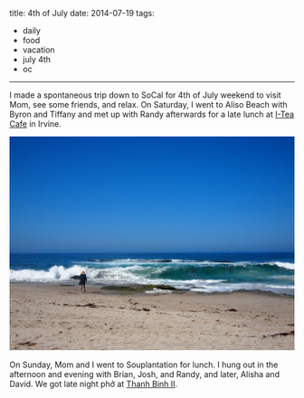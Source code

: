 title: 4th of July
date: 2014-07-19
tags:
- daily
- food
- vacation
- july 4th
- oc
---

I made a spontaneous trip down to SoCal for 4th of July weekend to visit Mom, see some friends, and relax. On Saturday, I went to Aliso Beach with Byron and Tiffany and met up with Randy afterwards for a late lunch at [I-Tea Cafe](http://www.yelp.com/biz/i-tea-cafe-irvine) in Irvine. 

![Aliso Beach with Byron and Tiffany.](/images/aliso-beach.jpg)

On Sunday, Mom and I went to Souplantation for lunch. I hung out in the afternoon and evening with Brian, Josh, and Randy, and later, Alisha and David. We got late night phở at [Thanh Binh II](http://www.yelp.com/biz/thanh-binh-ii-lake-forest).
